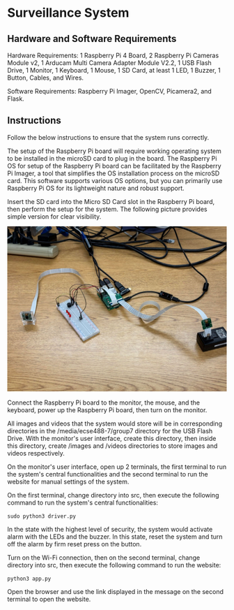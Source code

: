 # Surveillance System

## Hardware and Software Requirements
Hardware Requirements: 1 Raspberry Pi 4 Board, 2 Raspberry Pi Cameras Module v2, 1 Arducam Multi Camera Adapter Module V2.2, 1 USB Flash Drive, 1 Monitor, 1 Keyboard, 1 Mouse, 1 SD Card, at least 1 LED, 1 Buzzer, 1 Button, Cables, and Wires.

Software Requirements: Raspberry Pi Imager, OpenCV, Picamera2, and Flask.

## Instructions
Follow the below instructions to ensure that the system runs correctly.

The setup of the Raspberry Pi board will require working operating system to be installed in the microSD card to plug in the board. The Raspberry Pi OS for setup of the Raspberry Pi board can be facilitated by the Raspberry Pi Imager, a tool that simplifies the OS installation process on the microSD card. This software supports various OS options, but you can primarily use Raspberry Pi OS for its lightweight nature and robust support.

Insert the SD card into the Micro SD Card slot in the Raspberry Pi board, then perform the setup for the system. The following picture provides simple version for clear visibility.

![System Setup](https://github.com/anhtu-pham/Surveillance-System/blob/main/assets/system_setup.jpg)

Connect the Raspberry Pi board to the monitor, the mouse, and the keyboard, power up the Raspberry Pi board, then turn on the monitor.

All images and videos that the system would store will be in corresponding directories in the /media/ecse488-7/group7 directory for the USB Flash Drive. With the monitor's user interface, create this directory, then inside this directory, create /images and /videos directories to store images and videos respectively.

On the monitor's user interface, open up 2 terminals, the first terminal to run the system's central functionalities and the second terminal to run the website for manual settings of the system.

On the first terminal, change directory into src, then execute the following command to run the system's central functionalities:
```
sudo python3 driver.py
```
In the state with the highest level of security, the system would activate alarm with the LEDs and the buzzer. In this state, reset the system and turn off the alarm by firm reset press on the button.

Turn on the Wi-Fi connection, then on the second terminal, change directory into src, then execute the following command to run the website:
```
python3 app.py
```
Open the browser and use the link displayed in the message on the second terminal to open the website.
